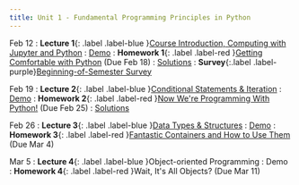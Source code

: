 ```yaml
---
title: Unit 1 - Fundamental Programming Principles in Python
---
```


Feb 12
: **Lecture 1**{: .label .label-blue }[Course Introduction, Computing with Jupyter and Python](https://docs.google.com/presentation/d/18hBKFqQRhElRFElOC7hZIXCEQCm5uTrnWNbOYfLOc-U/edit?usp=sharing)
  : [Demo](https://colab.research.google.com/drive/1esC2GrMhIzhaRpzUWbs99XEOXlAxjFIA?usp=sharing)
: **Homework 1**{: .label .label-red }[Getting Comfortable with Python](https://classroom.google.com/c/NzM3NzE3NTcyNTE0/a/NzM3NzE4NjA1OTMy/details) (Due Feb 18) 
  : [Solutions](https://drive.google.com/file/d/1wkbuL5JvVKaU_zAOv9exoHbZqSNeajrL/view?usp=sharing)
: **Survey**{:.label .label-purple}[Beginning-of-Semester Survey](https://forms.gle/R9Nag4gkHaPAMt5i7?authuser=0)

Feb 19
: **Lecture 2**{: .label .label-blue }[Conditional Statements & Iteration](https://docs.google.com/presentation/d/1qRNsC3bZXEg3-FO3azoQYD5OVhB5trcUj0cRx47rFdo/edit?usp=sharing)
  : [Demo](https://colab.research.google.com/drive/1tuv-L6Jn-R7yqZUHhhWERD_LV_Bm1hFb?usp=sharing)
: **Homework 2**{: .label .label-red }[Now We're Programming With Python!](https://classroom.google.com/c/NzM3NzE3NTcyNTE0/a/NzQ5OTk1MTAxMjA0/details) (Due Feb 25)
  : [Solutions](https://drive.google.com/file/d/1-952usBERZMPIBP5hfLNiESm8QrwsqlS/view?usp=sharing)

Feb 26
: **Lecture 3**{: .label .label-blue }[Data Types & Structures](https://docs.google.com/presentation/d/1qvW4OYhnJ07ERm34bzdJZvgworE1J52qLt2-WjXeRuo/edit?usp=sharing)
  : [Demo](https://drive.google.com/file/d/1iefXi7u5mhyxfZ3lF2eqbqDavaDohjcD/view?usp=sharing)
: **Homework 3**{: .label .label-red }[Fantastic Containers and How to Use Them]() (Due Mar 4)

Mar 5
: **Lecture 4**{: .label .label-blue }Object-oriented Programming
  : Demo
: **Homework 4**{: .label .label-red }Wait, It's All Objects? (Due Mar 11)
